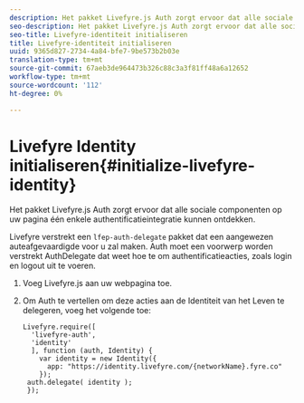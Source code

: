 ```yaml
---
description: Het pakket Livefyre.js Auth zorgt ervoor dat alle sociale componenten op uw pagina één enkele authentificatieintegratie kunnen ontdekken.
seo-description: Het pakket Livefyre.js Auth zorgt ervoor dat alle sociale componenten op uw pagina één enkele authentificatieintegratie kunnen ontdekken.
seo-title: Livefyre-identiteit initialiseren
title: Livefyre-identiteit initialiseren
uuid: 9365d827-2734-4a84-bfe7-9be573b2b03e
translation-type: tm+mt
source-git-commit: 67aeb3de964473b326c88c3a3f81ff48a6a12652
workflow-type: tm+mt
source-wordcount: '112'
ht-degree: 0%

---
```



# Livefyre Identity initialiseren{#initialize-livefyre-identity}

Het pakket Livefyre.js Auth zorgt ervoor dat alle sociale componenten op uw pagina één enkele authentificatieintegratie kunnen ontdekken.

Livefyre verstrekt een `lfep-auth-delegate` pakket dat een aangewezen auteafgevaardigde voor u zal maken. Auth moet een voorwerp worden verstrekt AuthDelegate dat weet hoe te om authentificatieacties, zoals login en logout uit te voeren.

1. Voeg Livefyre.js aan uw webpagina toe.
1. Om Auth te vertellen om deze acties aan de Identiteit van het Leven te delegeren, voeg het volgende toe:

   ```
   Livefyre.require([ 
     'livefyre-auth', 
     'identity' 
     ], function (auth, Identity) { 
       var identity = new Identity({ 
         app: "https://identity.livefyre.com/{networkName}.fyre.co" 
       }); 
    auth.delegate( identity ); 
    });
   ```

